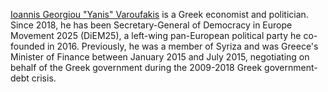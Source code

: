 [Ioannis Georgiou "Yanis" Varoufakis](https://en.wikipedia.org/wiki/Yanis_Varoufakis)  is a Greek economist and politician. Since 2018, he has been Secretary-General of Democracy in Europe Movement 2025 (DiEM25), a left-wing pan-European political party he co-founded in 2016. Previously, he was a member of Syriza and was Greece's Minister of Finance between January 2015 and July 2015, negotiating on behalf of the Greek government during the 2009-2018 Greek government-debt crisis.
